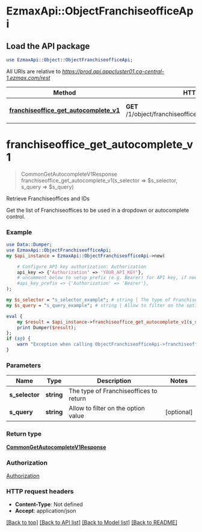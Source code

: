 # EzmaxApi::ObjectFranchiseofficeApi

## Load the API package
```perl
use EzmaxApi::Object::ObjectFranchiseofficeApi;
```

All URIs are relative to *https://prod.api.appcluster01.ca-central-1.ezmax.com/rest*

Method | HTTP request | Description
------------- | ------------- | -------------
[**franchiseoffice_get_autocomplete_v1**](ObjectFranchiseofficeApi.md#franchiseoffice_get_autocomplete_v1) | **GET** /1/object/franchiseoffice/getAutocomplete/{sSelector} | Retrieve Franchiseoffices and IDs


# **franchiseoffice_get_autocomplete_v1**
> CommonGetAutocompleteV1Response franchiseoffice_get_autocomplete_v1(s_selector => $s_selector, s_query => $s_query)

Retrieve Franchiseoffices and IDs

Get the list of Franchiseoffices to be used in a dropdown or autocomplete control.

### Example
```perl
use Data::Dumper;
use EzmaxApi::ObjectFranchiseofficeApi;
my $api_instance = EzmaxApi::ObjectFranchiseofficeApi->new(

    # Configure API key authorization: Authorization
    api_key => {'Authorization' => 'YOUR_API_KEY'},
    # uncomment below to setup prefix (e.g. Bearer) for API key, if needed
    #api_key_prefix => {'Authorization' => 'Bearer'},
);

my $s_selector = "s_selector_example"; # string | The type of Franchiseoffices to return
my $s_query = "s_query_example"; # string | Allow to filter on the option value

eval {
    my $result = $api_instance->franchiseoffice_get_autocomplete_v1(s_selector => $s_selector, s_query => $s_query);
    print Dumper($result);
};
if ($@) {
    warn "Exception when calling ObjectFranchiseofficeApi->franchiseoffice_get_autocomplete_v1: $@\n";
}
```

### Parameters

Name | Type | Description  | Notes
------------- | ------------- | ------------- | -------------
 **s_selector** | **string**| The type of Franchiseoffices to return | 
 **s_query** | **string**| Allow to filter on the option value | [optional] 

### Return type

[**CommonGetAutocompleteV1Response**](CommonGetAutocompleteV1Response.md)

### Authorization

[Authorization](../README.md#Authorization)

### HTTP request headers

 - **Content-Type**: Not defined
 - **Accept**: application/json

[[Back to top]](#) [[Back to API list]](../README.md#documentation-for-api-endpoints) [[Back to Model list]](../README.md#documentation-for-models) [[Back to README]](../README.md)


